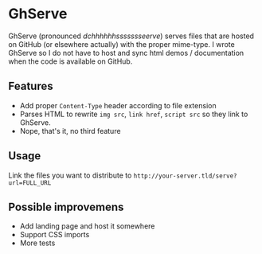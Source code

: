# GhServe
GhServe (pronounced _dchhhhhhssssssseerve_) serves files that are hosted on GitHub (or elsewhere actually) with the proper mime-type. I wrote GhServe so I do not have to host and sync html demos / documentation when the code is available on GitHub.


## Features

* Add proper `Content-Type` header according to file extension
* Parses HTML to rewrite `img src`, `link href`, `script src` so they link to GhServe.
* Nope, that's it, no third feature

## Usage

Link the files you want to distribute to `http://your-server.tld/serve?url=FULL_URL`

## Possible improvemens

* Add landing page and host it somewhere
* Support CSS imports
* More tests
